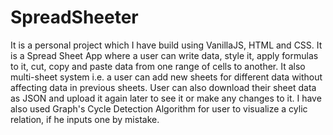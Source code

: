 # SpreadSheeter

It is a personal project which I have build using VanillaJS, HTML and CSS. It is a Spread Sheet App where a user can write data, style it, apply formulas to it, cut, copy and paste data from one range of cells to another. It also multi-sheet system i.e. a user can add new sheets for different data without affecting data in previous sheets. User can also download their sheet data as JSON and upload it again later to see it or make any changes to it. I have also used Graph's Cycle Detection Algorithm for user to visualize a cylic relation, if he inputs one by mistake. 
